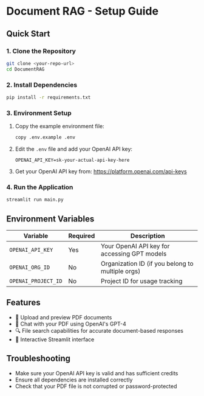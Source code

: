 # Document RAG - Setup Guide

## Quick Start

### 1. Clone the Repository
```bash
git clone <your-repo-url>
cd DocumentRAG
```

### 2. Install Dependencies
```bash
pip install -r requirements.txt
```

### 3. Environment Setup
1. Copy the example environment file:
   ```bash
   copy .env.example .env
   ```
   
2. Edit the `.env` file and add your OpenAI API key:
   ```
   OPENAI_API_KEY=sk-your-actual-api-key-here
   ```

3. Get your OpenAI API key from: https://platform.openai.com/api-keys

### 4. Run the Application
```bash
streamlit run main.py
```

## Environment Variables

| Variable | Required | Description |
|----------|----------|-------------|
| `OPENAI_API_KEY` | Yes | Your OpenAI API key for accessing GPT models |
| `OPENAI_ORG_ID` | No | Organization ID (if you belong to multiple orgs) |
| `OPENAI_PROJECT_ID` | No | Project ID for usage tracking |

## Features

- 📄 Upload and preview PDF documents
- 🤖 Chat with your PDF using OpenAI's GPT-4
- 🔍 File search capabilities for accurate document-based responses
- 💬 Interactive Streamlit interface

## Troubleshooting

- Make sure your OpenAI API key is valid and has sufficient credits
- Ensure all dependencies are installed correctly
- Check that your PDF file is not corrupted or password-protected
